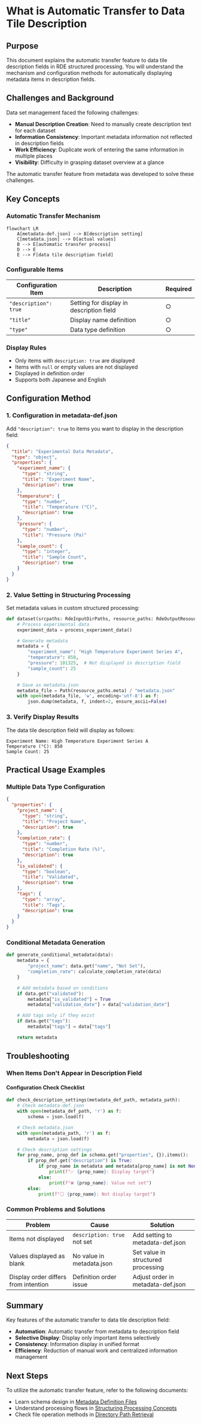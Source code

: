 # What is Automatic Transfer to Data Tile Description

## Purpose

This document explains the automatic transfer feature to data tile description fields in RDE structured processing. You will understand the mechanism and configuration methods for automatically displaying metadata items in description fields.

## Challenges and Background

Data set management faced the following challenges:

- **Manual Description Creation**: Need to manually create description text for each dataset
- **Information Consistency**: Important metadata information not reflected in description fields
- **Work Efficiency**: Duplicate work of entering the same information in multiple places
- **Visibility**: Difficulty in grasping dataset overview at a glance

The automatic transfer feature from metadata was developed to solve these challenges.

## Key Concepts

### Automatic Transfer Mechanism

```mermaid
flowchart LR
    A[metadata-def.json] --> B[description setting]
    C[metadata.json] --> D[actual values]
    B --> E[automatic transfer process]
    D --> E
    E --> F[data tile description field]
```

### Configurable Items

| Configuration Item | Description | Required |
|-------------------|-------------|----------|
| `"description": true` | Setting for display in description field | ○ |
| `"title"` | Display name definition | ○ |
| `"type"` | Data type definition | ○ |

### Display Rules

- Only items with `description: true` are displayed
- Items with `null` or empty values are not displayed
- Displayed in definition order
- Supports both Japanese and English

## Configuration Method

### 1. Configuration in metadata-def.json

Add `"description": true` to items you want to display in the description field:

```json title="metadata-def.json"
{
  "title": "Experimental Data Metadata",
  "type": "object",
  "properties": {
    "experiment_name": {
      "type": "string",
      "title": "Experiment Name",
      "description": true
    },
    "temperature": {
      "type": "number",
      "title": "Temperature (°C)",
      "description": true
    },
    "pressure": {
      "type": "number",
      "title": "Pressure (Pa)"
    },
    "sample_count": {
      "type": "integer",
      "title": "Sample Count",
      "description": true
    }
  }
}
```

### 2. Value Setting in Structuring Processing

Set metadata values in custom structured processing:

```python title="Metadata Generation"
def dataset(srcpaths: RdeInputDirPaths, resource_paths: RdeOutputResourcePath):
    # Process experimental data
    experiment_data = process_experiment_data()

    # Generate metadata
    metadata = {
        "experiment_name": "High Temperature Experiment Series A",
        "temperature": 850,
        "pressure": 101325,  # Not displayed in description field
        "sample_count": 25
    }

    # Save as metadata.json
    metadata_file = Path(resource_paths.meta) / "metadata.json"
    with open(metadata_file, 'w', encoding='utf-8') as f:
        json.dump(metadata, f, indent=2, ensure_ascii=False)
```

### 3. Verify Display Results

The data tile description field will display as follows:

```text
Experiment Name: High Temperature Experiment Series A
Temperature (°C): 850
Sample Count: 25
```

## Practical Usage Examples

### Multiple Data Type Configuration

```json title="Various Data Type Configuration Example"
{
  "properties": {
    "project_name": {
      "type": "string",
      "title": "Project Name",
      "description": true
    },
    "completion_rate": {
      "type": "number",
      "title": "Completion Rate (%)",
      "description": true
    },
    "is_validated": {
      "type": "boolean",
      "title": "Validated",
      "description": true
    },
    "tags": {
      "type": "array",
      "title": "Tags",
      "description": true
    }
  }
}
```

### Conditional Metadata Generation

```python title="Conditional Metadata Setting"
def generate_conditional_metadata(data):
    metadata = {
        "project_name": data.get("name", "Not Set"),
        "completion_rate": calculate_completion_rate(data)
    }

    # Add metadata based on conditions
    if data.get("validated"):
        metadata["is_validated"] = True
        metadata["validation_date"] = data["validation_date"]

    # Add tags only if they exist
    if data.get("tags"):
        metadata["tags"] = data["tags"]

    return metadata
```

## Troubleshooting

### When Items Don't Appear in Description Field

#### Configuration Check Checklist

```python title="Configuration Check Script"
def check_description_settings(metadata_def_path, metadata_path):
    # Check metadata-def.json
    with open(metadata_def_path, 'r') as f:
        schema = json.load(f)

    # Check metadata.json
    with open(metadata_path, 'r') as f:
        metadata = json.load(f)

    # Check description settings
    for prop_name, prop_def in schema.get("properties", {}).items():
        if prop_def.get("description") is True:
            if prop_name in metadata and metadata[prop_name] is not None:
                print(f"✅ {prop_name}: Display target")
            else:
                print(f"❌ {prop_name}: Value not set")
        else:
            print(f"⚪ {prop_name}: Not display target")
```

### Common Problems and Solutions

| Problem | Cause | Solution |
|---------|-------|----------|
| Items not displayed | `description: true` not set | Add setting to metadata-def.json |
| Values displayed as blank | No value in metadata.json | Set value in structured processing |
| Display order differs from intention | Definition order issue | Adjust order in metadata-def.json |

## Summary

Key features of the automatic transfer to data tile description field:

- **Automation**: Automatic transfer from metadata to description field
- **Selective Display**: Display only important items selectively
- **Consistency**: Information display in unified format
- **Efficiency**: Reduction of manual work and centralized information management

## Next Steps

To utilize the automatic transfer feature, refer to the following documents:

- Learn schema design in [Metadata Definition Files](../metadata_definition_file.en.md)
- Understand processing flows in [Structuring Processing Concepts](structured.en.md)
- Check file operation methods in [Directory Path Retrieval](rdepath.en.md)
